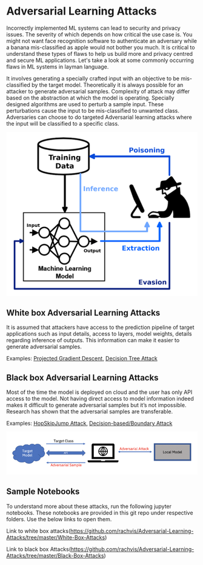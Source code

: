 # Adversarial Learning Attacks

Incorrectly implemented ML systems can lead to security and privacy issues. The severity of which depends on how critical the use case is. You might not want face recognition software to authenticate an adversary while a banana mis-classified as apple would not bother you much. It is critical to understand these types of flaws to help us build more and privacy centred and secure ML applications. Let's take a look at some commonly occurring flaws in ML systems in layman language.

It involves generating a specially crafted input with an objective to be mis-classified by the target model. Theoretically it is always possible for an attacker to generate adversarial samples. Complexity of attack may differ based on the abstraction at which the model is operating. Specially designed algorithms are used to perturb a sample input. These perturbations cause the input to be mis-classified to unwanted class. Adversaries can choose to do targeted Adversarial learning attacks where the input will be classified to a specific class.

![](img/adversarial_threats_attacker.png)

## White box Adversarial Learning Attacks

It is assumed that attackers have access to the prediction pipeline of target applications such as input details, access to layers, model weights, details regarding inference of outputs. This information can make it easier to generate adversarial samples.

Examples: [Projected Gradient Descent](https://arxiv.org/abs/1706.06083), [Decision Tree Attack](https://arxiv.org/abs/1605.07277)

## Black box Adversarial Learning Attacks

Most of the time the model is deployed on cloud and the user has only API access to the model. Not having direct access to model information indeed makes it difficult to generate adversarial samples but it’s not impossible. Research has shown that the adversarial samples are transferable.

Examples: [HopSkipJump Attack](https://arxiv.org/abs/1904.02144), [Decision-based/Boundary Attack](https://arxiv.org/abs/1712.04248)

![](img/Picture.png)

## Sample Notebooks

To understand more about these attacks, run the following jupyter notebooks. These notebooks are provided in this git repo under respective folders. Use the below links to open them. 

Link to white box attacks(https://github.com/rachvis/Adversarial-Learning-Attacks/tree/master/White-Box-Attacks)

Link to black box Attacks(https://github.com/rachvis/Adversarial-Learning-Attacks/tree/master/Black-Box-Attacks)
